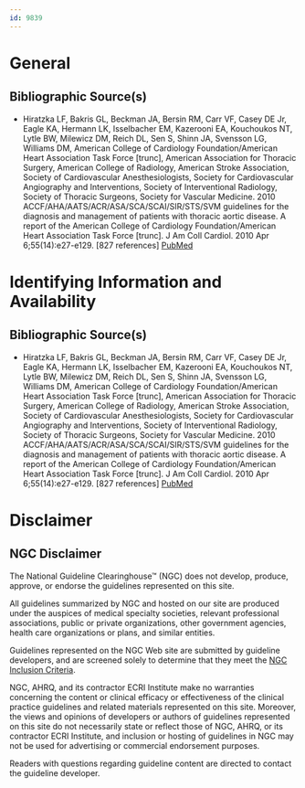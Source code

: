 ```yaml
---
id: 9839
---
```


# General

## Bibliographic Source(s)

- Hiratzka LF, Bakris GL, Beckman JA, Bersin RM, Carr VF, Casey DE Jr, Eagle KA, Hermann LK, Isselbacher EM, Kazerooni EA, Kouchoukos NT, Lytle BW, Milewicz DM, Reich DL, Sen S, Shinn JA, Svensson LG, Williams DM, American College of Cardiology Foundation/American Heart Association Task Force [trunc], American Association for Thoracic Surgery, American College of Radiology, American Stroke Association, Society of Cardiovascular Anesthesiologists, Society for Cardiovascular Angiography and Interventions, Society of Interventional Radiology, Society of Thoracic Surgeons, Society for Vascular Medicine. 2010 ACCF/AHA/AATS/ACR/ASA/SCA/SCAI/SIR/STS/SVM guidelines for the diagnosis and management of patients with thoracic aortic disease. A report of the American College of Cardiology Foundation/American Heart Association Task Force [trunc]. J Am Coll Cardiol. 2010 Apr 6;55(14):e27-e129. [827 references] [ PubMed ](http://www.ncbi.nlm.nih.gov/entrez/query.fcgi?cmd=Retrieve&db=pubmed&dopt=Abstract&list_uids=20359588)

# Identifying Information and Availability

## Bibliographic Source(s)

- Hiratzka LF, Bakris GL, Beckman JA, Bersin RM, Carr VF, Casey DE Jr, Eagle KA, Hermann LK, Isselbacher EM, Kazerooni EA, Kouchoukos NT, Lytle BW, Milewicz DM, Reich DL, Sen S, Shinn JA, Svensson LG, Williams DM, American College of Cardiology Foundation/American Heart Association Task Force [trunc], American Association for Thoracic Surgery, American College of Radiology, American Stroke Association, Society of Cardiovascular Anesthesiologists, Society for Cardiovascular Angiography and Interventions, Society of Interventional Radiology, Society of Thoracic Surgeons, Society for Vascular Medicine. 2010 ACCF/AHA/AATS/ACR/ASA/SCA/SCAI/SIR/STS/SVM guidelines for the diagnosis and management of patients with thoracic aortic disease. A report of the American College of Cardiology Foundation/American Heart Association Task Force [trunc]. J Am Coll Cardiol. 2010 Apr 6;55(14):e27-e129. [827 references] [ PubMed ](http://www.ncbi.nlm.nih.gov/entrez/query.fcgi?cmd=Retrieve&db=pubmed&dopt=Abstract&list_uids=20359588)

# Disclaimer

## NGC Disclaimer

The National Guideline Clearinghouse™ (NGC) does not develop, produce, approve, or endorse the guidelines represented on this site.

All guidelines summarized by NGC and hosted on our site are produced under the auspices of medical specialty societies, relevant professional associations, public or private organizations, other government agencies, health care organizations or plans, and similar entities.

Guidelines represented on the NGC Web site are submitted by guideline developers, and are screened solely to determine that they meet the [NGC Inclusion Criteria](/help-and-about/summaries/inclusion-criteria).

NGC, AHRQ, and its contractor ECRI Institute make no warranties concerning the content or clinical efficacy or effectiveness of the clinical practice guidelines and related materials represented on this site. Moreover, the views and opinions of developers or authors of guidelines represented on this site do not necessarily state or reflect those of NGC, AHRQ, or its contractor ECRI Institute, and inclusion or hosting of guidelines in NGC may not be used for advertising or commercial endorsement purposes.

Readers with questions regarding guideline content are directed to contact the guideline developer.

